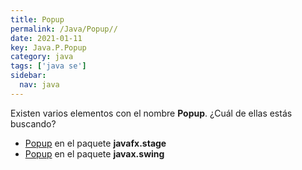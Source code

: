 ```yaml
---
title: Popup
permalink: /Java/Popup//
date: 2021-01-11
key: Java.P.Popup
category: java
tags: ['java se']
sidebar: 
  nav: java
---
```


Existen varios elementos con el nombre **Popup**. ¿Cuál de ellas estás buscando?
<ul>
<li><a href="/Java/Popup-javafx-stage/">Popup</a> en el paquete <strong>javafx.stage</strong></li>
<li><a href="/Java/Popup-javax-swing/">Popup</a> en el paquete <strong>javax.swing</strong></li>
<ul>
